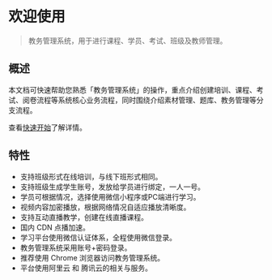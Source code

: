 # 欢迎使用

> 教务管理系统，用于进行课程、学员、考试、班级及教师管理。

## 概述

本文档可快速帮助您熟悉「教务管理系统」的操作，重点介绍创建培训、课程、考试、阅卷流程等系统核心业务流程，同时围绕介绍素材管理、题库、教务管理等分支流程。

查看[快速开始](zh-cn/quickstart.md)了解详情。

## 特性

- 支持班级形式在线培训，与线下班形式相同。
- 支持班级生成学生账号，发放给学员进行绑定，一人一号。
- 学员可根据情况，选择使用微信小程序或PC端进行学习。
- 视频内容加密播放，根据网络情况自适应播放清晰度。
- 支持互动直播教学，创建在线直播课程。
- 国内 CDN 点播加速。
- 学习平台使用微信认证体系，全程使用微信登录。
- 教务管理系统采用账号+密码登录。
- 推荐使用 Chrome 浏览器访问教务管理系统。
- 平台使用阿里云 和 腾讯云的相关与服务。

